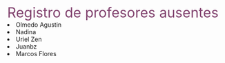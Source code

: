 
<HTML>
<HEAD>
<TITLE>Registro-profesores</TITLE>
</HEAD>
<BODY>
<FONT SIZE=6><FONT COLOR=81426E> Registro de profesores ausentes </FONT></FONT>

<LI> Olmedo Agustin
<LI> Nadina
<LI> Uriel Zen
<LI> Juanbz
<LI> Marcos Flores

</BODY>
</HTML>


